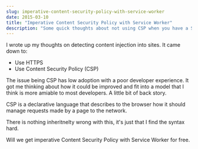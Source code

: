 ```yaml
---
slug: imperative-content-security-policy-with-service-worker
date: 2015-03-10
title: "Imperative Content Security Policy with Service Worker"
description: "Some quick thoughts about not using CSP when you have a Service Worker."
---
```


I wrote up my thoughts on detecting content injection into sites.  It came down to:

* Use HTTPS
* Use Content Security Policy (CSP)

The issue being CSP has low adoption with a poor developer experience.  It got me thinking about how it could be improved and fit into a model that I think is more amiable to most developers.  A little bit of back story.

CSP is a declarative language that describes to the browser how it should manage requests made by a page to the network.

There is nothing inheritnelty wrong with this, it's just that I find the syntax hard.

Will we get imperative Content Security Policy with Service Worker for free.  